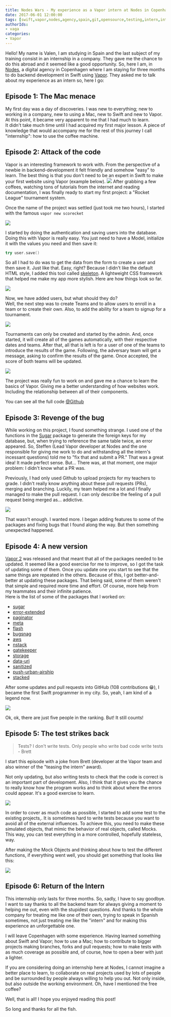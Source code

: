 ```yaml
---
title: Nodes Wars - My experience as a Vapor intern at Nodes in Copenhagen
date: 2017-06-01 12:00:00
tags: [swift,vapor,nodes,agency,spain,git,opensource,testing,intern,internship]
authorIds:
- vaga
categories:
- Vapor
---
```


Hello! My name is Valen, I am studying in Spain and the last subject of my training consist in an internship in a company. They gave me the chance to do this abroad and it seemed like a good opportunity. So, here I am, in [Nodes](https://www.nodesagency.com/), a digital agency in Copenhagen where I am staying for three months to do backend development in Swift using [Vapor](https://vapor.codes/).
They asked me to talk about my experience as an intern so, here I go:

## Episode 1: The Mac menace

My first day was a day of discoveries. I was new to everything; new to working in a company, new to using a Mac, new to Swift and new to Vapor. At this point, it became very apparent to me that I had much to learn.  
It didn't take much time until I had acquired my first major lesson. A piece of knowledge that would accompany me for the rest of this journey I call "internship": how to use the coffee machine.

## Episode 2: Attack of the code

Vapor is an interesting framework to work with. From the perspective of a newbie in backend-development it felt friendly and somehow "easy" to learn. The best thing is that you don't need to be an expert in Swift to make your first website using Vapor (example below).
![](http://isaced.qiniudn.com/FodLnmcMmvwEKTygu1CqOgqA8v8Z)
After grabbing a few coffees, watching tons of tutorials from the internet and reading documentation, I was finally ready to start my first project: a "Rocket League" tournament system.  

Once the name of the project was settled (just took me two hours), I started with the famous `vapor new scorecket`

![](https://pbs.twimg.com/media/CjeXpZQXEAA0pS9.png)

I started by doing the authentication and saving users into the database. Doing this with Vapor is really easy. You just need to have a Model, initialize it with the values you need and then save it:  
```swift
try user.save()
```
So all I had to do was to get the data from the form to create a user and then save it. Just like that. Easy, right?
Because I didn't like the default HTML style, I added this tool called [skeleton](http://getskeleton.com/#examples). A lightweight CSS framework that helped me make my app more stylish. Here are how things look so far.

![](http://i66.tinypic.com/op440z.png)


Now, we have added users, but what should they do?  
Well, the next step was to create Teams and to allow users to enroll in a team or to create their own. Also, to add the ability for a team to signup for a tournament.

![](http://i63.tinypic.com/alosol.png)

Tournaments can only be created and started by the admin. And, once started, it will create all of the games automatically, with their respective dates and teams. After that, all that is left is for a user of one of the teams to introduce the results of the game. Following, the adversary team will get a message, asking to confirm the results of the game. Once accepted, the score of both teams will be updated.  

![](http://i66.tinypic.com/nmb2ja.png)

The project was really fun to work on and gave me a chance to learn the basics of Vapor. Giving me a better understanding of how websites work. Including the relationship between all of their components.

You can see all the full code [@Github](https://github.com/valen90/scoreket)

## Episode 3: Revenge of the bug

While working on this project, I found something strange. I used one of the functions in the [Sugar](https://github.com/nodes-vapor/sugar) package to generate the foreign keys for my database, but, when trying to reference the same table twice, an error appeared. So, Steffen (Lead Vapor developer at Nodes and the one responsible for giving me work to do and withstanding all the intern's incessant questions) told me to "fix that and submit a PR." That was a great idea! It made perfect sense. But... There was, at that moment, one major problem: I didn't know what a PR was.

Previously, I had only used Github to upload  projects for my teachers to grade. I didn't really know anything about these pull requests (PRs), merging and branching. Luckily, my team helped me a lot and I finally managed to make the pull request. I can only describe the feeling of a pull request being merged as... addictive.

![](http://i64.tinypic.com/339niw7.png)

That wasn't enough. I wanted more. I began adding features to some of the packages and fixing bugs that I found along the way. But then something unexpected happened.

## Episode 4: A new version

[Vapor 2](https://github.com/vapor/vapor/tree/master) was released and that meant that all of the packages needed to be updated. It seemed like a good exercise for me to improve, so I got the task of updating some of them. Once you update one you start to see that the same things are repeated in the others. Because of this, I got better-and-better at updating these packages. That being said, some of them weren't that simple and required more time and effort. Of course, more help from my teammates and their infinite patience.  
Here is the list of some of the packages that I worked on:
- [sugar](https://github.com/nodes-vapor/sugar)
- [error-extended](https://github.com/nodes-vapor/error-extended)
- [paginator](https://github.com/nodes-vapor/paginator)
- [meta](https://github.com/nodes-vapor/meta)
- [flash](https://github.com/nodes-vapor/flash)
- [bugsnag](https://github.com/nodes-vapor/bugsnag)
- [aws](https://github.com/nodes-vapor/aws)
- [nstack](https://github.com/nodes-vapor/nstack)
- [gatekeeper](https://github.com/nodes-vapor/gatekeeper)
- [storage](https://github.com/nodes-vapor/storage)
- [data-uri](https://github.com/nodes-vapor/data-uri)
- [sanitized](https://github.com/nodes-vapor/sanitized)
- [push-urban-airship](https://github.com/nodes-vapor/push-urban-airship)
- [stacked](https://github.com/nodes-vapor/stacked)  

After some updates and pull requests into GitHub (108 contributions :grin:), I became the first Swift programmer in my city. So, yeah, I am kind of a legend now.

![](http://i65.tinypic.com/r9rds8.png)

Ok, ok, there are just five people in the ranking. But! It still counts!

## Episode 5: The test strikes back

>Tests? I don't write tests. Only people who write bad code write tests - Brett

I start this episode with a joke from Brett (developer at the Vapor team and also winner of the "teasing the intern" award).

Not only updating, but also writing tests to check that the code is correct is an important part of development. Also, I think that it gives you the chance to really know how the program works and to think about where the errors could appear. It's a good exercise to learn.

![](http://i63.tinypic.com/vxdw1j.png)

In order to cover as much code as possible, I started to add some test to the existing projects,. It is sometimes hard to write tests because you want to avoid all of the external influences. To achieve this, you need to make these simulated objects, that mimic the behavior of real objects, called Mocks. This way, you can test everything in a more controlled, hopefully stateless, way.

After making the Mock Objects and thinking about how to test the different functions, if everything went well, you should get something that looks like this:

![](http://i68.tinypic.com/1043vx1.png)

## Episode 6: Return of the Intern

This internship only lasts for three months. So, sadly, I have to say goodbye. I want to say thanks to all the backend team for always giving a moment to helping me out, even with the stupidest questions. And thanks to the whole company for treating me like one of their own, trying to speak in Spanish sometimes, not just treating me like the "intern" and for making this experience an unforgettable one.

I will leave Copenhagen with some experience. Having learned something about Swift and Vapor; how to use a Mac; how to contribute to bigger projects making branches,  forks and pull requests; how to make tests with as much coverage as possible and, of course, how to open a beer with just a lighter.

If you are considering doing an internship here at Nodes, I cannot imagine a better place to learn, to collaborate on real projects used by lots of people and be surrounded by people always willing to help you out. Not only inside, but also outside the working environment. Oh, have I mentioned the free coffee?

Well, that is all! I hope you enjoyed reading this post!

So long and thanks for all the fish.
